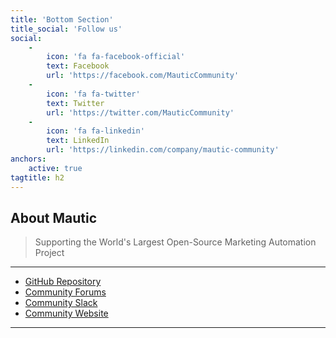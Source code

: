 ```yaml
---
title: 'Bottom Section'
title_social: 'Follow us'
social:
    -
        icon: 'fa fa-facebook-official'
        text: Facebook
        url: 'https://facebook.com/MauticCommunity'
    -
        icon: 'fa fa-twitter'
        text: Twitter
        url: 'https://twitter.com/MauticCommunity'
    -
        icon: 'fa fa-linkedin'
        text: LinkedIn
        url: 'https://linkedin.com/company/mautic-community'
anchors:
    active: true
tagtitle: h2
---
```


## About Mautic
> Supporting the World's Largest Open-Source Marketing Automation Project

---

* [GitHub Repository](https://github.com/mautic/mautic)
* [Community Forums](https://forum.mautic.org)
* [Community Slack](https://mautic.org/slack)
* [Community Website](https://www.mautic.org)

---

